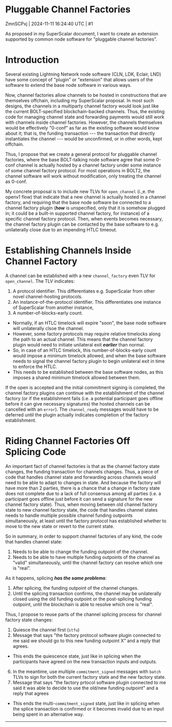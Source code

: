 # Pluggable Channel Factories

ZmnSCPxj | 2024-11-11 16:24:40 UTC | #1

As proposed in my SuperScalar document, I want to create an extension supported by common node software for "pluggable channel factories".

Introduction
=========

Several existing Lightning Network node software (CLN, LDK, Eclair, LND) have some concept of "plugin" or "extension" that allows users of the software to extend the base node software in various ways.

Now, channel factories allow channels to be hosted in constructions that are themselves offchain, including my SuperScalar proposal.  In most such designs, the channels in a multiparty channel factory would look just like the current BOLT-specified blockchain-backed channels.  Thus, the existing code for managing channel state and forwarding payments would still work with channels inside channel factories.  However, the channels themselves would be effectively "0-conf" as far as the existing software would know about it; that is, the funding transaction --- the transaction that directly instantiates the channel --- would be unconfirmed, or in other words, kept offchain.

Thus, I propose that we create a general protocol for pluggable channel factories, where the base BOLT-talking node software agree that some 0-conf channel is actually hosted by a channel factory under some instance of some channel factory protocol.  For most operations in BOLT2, the channel software will work without modification, only treating the channel as 0-conf.

My concrete proposal is to include new TLVs for `open_channel` (i.,e. the openv1 flow) that indicate that a new channel is actually hosted in a channel factory, and requiring that the base node software be connected to a channel factory plugin (***how*** is unspecified, only that it is somehow plugged in; it could be a built-in supported channel factory, for instance) of a specific channel factory protocol.  Then, when events becomes necessary, the channel factory plugin can be contacted by the base software to e.g. unilaterally close due to an impending HTLC timeout.

Establishing Channels Inside Channel Factory
=====

A channel can be established with a new `channel_factory` even TLV for `open_channel`. The TLV indicates:

1. A protocol identifier.  This differentiates e.g. SuperScalar from other novel channel-hosting protocols.
2. An instance-of-the-protocol identifier. This differentiates one instance of SuperScalar from another instance,
3. A number-of-blocks-early count.
  - Normally, if an HTLC timelock will expire "soon", the base node software will unilaterally clsoe the channel.
  - However, some factory protocols may require relative timelocks along the path to an actual channel.  This means that the channel factory plugin would need to initiate unilateral exit ***earlier*** than normal.
  - So, in case of an HTLC timelock, this number-of-blocks-early count would impose a minimum timelock allowed, and when the base software needs to signal the channel factory plugin to begin unilateral exit in time to enforce the HTLC.
  - This needs to be established between the base software nodes, as this imposes a shared minimum timelock allowed between them.

If the open is accepted and the initial commitment signing is completed, the channel factory plugins can continue with the establishment of the channel factory (or if the establishment fails (i.e. a potential participant goes offline before it can give necessary signatures) the hosted channels can be cancelled with an `error`).  The `channel_ready` messages would have to be deferred until the plugin actually indicates completion of the factory establishment.

Riding Channel Factories Off Splicing Code
=====

An important fact of channel factories is that as the channel factory state changes, the funding transaction for channels changes.  Thus, a piece of code that handles channel state and forwarding across channels would need to be able to adapt to changes in state.  And because the factory will have more than 2 parties, there is a chance that a change in factory state does not complete due to a lack of full consensus among all parties (i.e. a participant goes offline just before it can send a signature for the new channel factory state).  Thus, when moving between old channel  factory state to new channel factory state, the code that handles channel states needs to handle multiple possible channel funding outpoints simultaneously, at least until the factory protocol has established whether to move to the new state or revert to the current state.

So in summary, in order to support channel factories of any kind, the code that handles channel state:

1.  Needs to be able to change the funding outpoint of the channel.
5. Needs to be able to have multiple funding outpoints of the channel as "valid" simultaneously, until the channel factory can resolve which one is "real".

As it happens, splicing ***has the same problems***:

1. After splicing, the funding outpoint of the channel changes.
2. Until the splicing transaction confirms, the channel may be unilaterally closed using the old funding outpoint or the post-splicing funding outpoint, until the blockchain is able to resolve which one is "real".

Thus, I propose to reuse parts of the channel splicing process for channel factory state changes:

1.  Quiesce the channel first (`stfu`)
2. Message that says "the factory protocol software plugin connected to me said we should go to this new funding outpoint X" and a reply that agrees.
  - This ends the  quiescence state, just like in splicing when the participants have agreed on the new transaction inputs and outputs.
6. In the meantime, use multiple `commitment_signed` messages with `batch` TLVs to sign for both the current factory state and the new factory state.
7. Message that says "the factory prtocol software plugin connected to me said it was able to decide to use the old/new funding outpoint" and a reply that agrees
  - This ends the multi-`commitment_signed` state, just like in splicing when the splice transaction is confirmed or it becomes invalid due to an input being spent in an alternative way.

-------------------------

